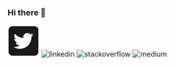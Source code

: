 ### Hi there 👋 

![twitter](https://github.com/neville/neville/blob/master/assets/icon-twitter.png)
![linkedin](https://github.com/neville/neville/blob/master/assets/icon-twitter.png/icon-linkedin.png)
![stackoverflow](https://github.com/neville/neville/blob/master/assets/icon-twitter.png/icon-stackoverflow.png)
![medium](https://github.com/neville/neville/blob/master/assets/icon-twitter.png/icon-medium.png)